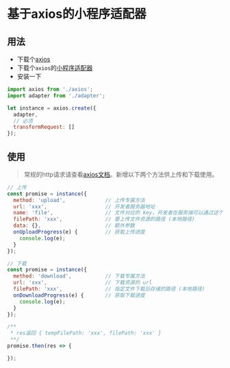 # 基于axios的小程序适配器 #

## 用法 ##

* 下载个[axios](https://github.com/axios/axios/edit/master/dist/axios.min.js)
* 下载个`axios`的[小程序适配器](https://github.com/AdonisLau/axios-miniprogram-adapter/edit/master/adapter.js)
* 安装一下

```javascript
import axios from './axios';
import adapter from './adapter';

let instance = axios.create({
  adapter,
  // 必须
  transformRequest: []
});
```

## 使用 ##

> 常规的http请求请查看[axios文档](https://github.com/axios/axios)。新增以下两个方法供上传和下载使用。

```javascript
// 上传
const promise = instance({
  method: 'upload',             // 上传专属方法
  url: 'xxx',                   // 开发者服务器地址
  name: 'file',                 // 文件对应的 key，开发者在服务端可以通过这个 key 获取文件的二进制内容
  filePath: 'xxx',              // 要上传文件资源的路径 (本地路径)
  data: {},                     // 额外参数 
  onUploadProgress(e) {         // 获取上传进度   
    console.log(e);
  }
});

// 下载
const promise = instance({
  method: 'download',           // 下载专属方法
  url: 'xxx',                   // 下载资源的 url
  filePath: 'xxx',              // 指定文件下载后存储的路径 (本地路径)
  onDownloadProgress(e) {       // 获取下载进度
    console.log(e);
  }
});

/**
 * res返回 { tempFilePath: 'xxx', filePath: 'xxx' }
 **/
promise.then(res => {

});


```
